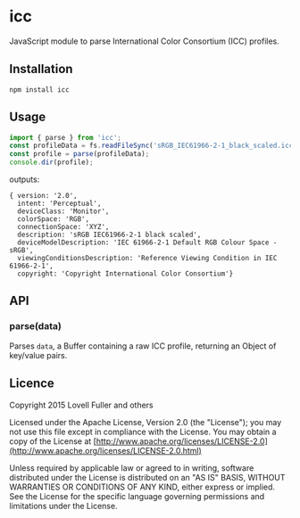 # icc

JavaScript module to parse International Color Consortium (ICC) profiles.

## Installation

	npm install icc

## Usage

```javascript
import { parse } from 'icc';
const profileData = fs.readFileSync('sRGB_IEC61966-2-1_black_scaled.icc');
const profile = parse(profileData);
console.dir(profile);
```
outputs:
```
{ version: '2.0',
  intent: 'Perceptual',
  deviceClass: 'Monitor',
  colorSpace: 'RGB',
  connectionSpace: 'XYZ',
  description: 'sRGB IEC61966-2-1 black scaled',
  deviceModelDescription: 'IEC 61966-2-1 Default RGB Colour Space - sRGB',
  viewingConditionsDescription: 'Reference Viewing Condition in IEC 61966-2-1',
  copyright: 'Copyright International Color Consortium'}
```

## API

### parse(data)

Parses `data`, a Buffer containing a raw ICC profile, returning an Object of key/value pairs.

## Licence

Copyright 2015 Lovell Fuller and others

Licensed under the Apache License, Version 2.0 (the "License");
you may not use this file except in compliance with the License.
You may obtain a copy of the License at
[http://www.apache.org/licenses/LICENSE-2.0](http://www.apache.org/licenses/LICENSE-2.0.html)

Unless required by applicable law or agreed to in writing,
software distributed under the License is distributed on an "AS IS" BASIS,
WITHOUT WARRANTIES OR CONDITIONS OF ANY KIND, either express or implied.
See the License for the specific language governing permissions and limitations under the License.
